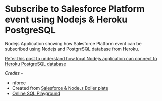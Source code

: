 # Subscribe to Salesforce Platform event using Nodejs & Heroku PostgreSQL 

Nodejs Application showing  how Salesforce Platform event can be subscribed using Nodejs and PostgreSQL database from Heroku.

[Refer this post to understand how local Nodejs application can connect to Heroku PostgreSQL database](https://www.jitendrazaa.com/blog/salesforce/heroku/access-heroku-postgresql-database-locally-using-docker/)
 
*Credits -* 

* nforce
* Created from [Salesforce & NodeJs Boiler plate](https://github.com/JitendraZaa/SalesforceNodejsBoilerPlate)
* [Online SQL Playground](http://sqlfiddle.com/#!17/02ded/1) 
